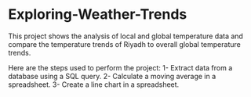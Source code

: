 # Exploring-Weather-Trends

This project shows the analysis of local and global temperature data and compare the temperature trends of Riyadh to overall global temperature trends.

Here are the steps used to perform the project:
1- Extract data from a database using a SQL query.
2- Calculate a moving average in a spreadsheet.
3- Create a line chart in a spreadsheet.
